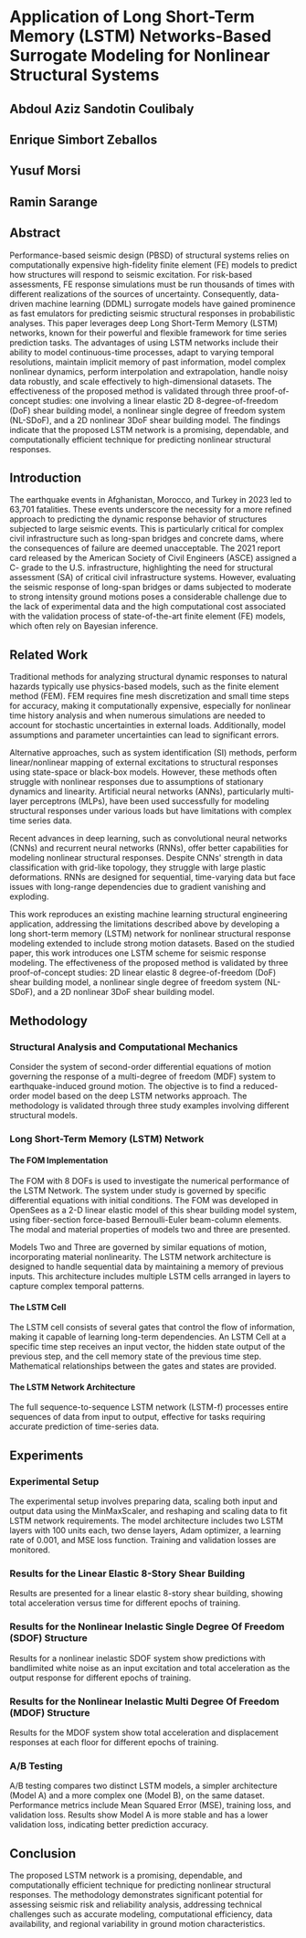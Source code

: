 # Application of Long Short-Term Memory (LSTM) Networks-Based Surrogate Modeling for Nonlinear Structural Systems

## Abdoul Aziz Sandotin Coulibaly 
## Enrique Simbort Zeballos 
## Yusuf Morsi 
## Ramin Sarange

## Abstract
Performance-based seismic design (PBSD) of structural systems relies on computationally expensive high-fidelity finite element (FE) models to predict how structures will respond to seismic excitation. For risk-based assessments, FE response simulations must be run thousands of times with different realizations of the sources of uncertainty. Consequently, data-driven machine learning (DDML) surrogate models have gained prominence as fast emulators for predicting seismic structural responses in probabilistic analyses. This paper leverages deep Long Short-Term Memory (LSTM) networks, known for their powerful and flexible framework for time series prediction tasks. The advantages of using LSTM networks include their ability to model continuous-time processes, adapt to varying temporal resolutions, maintain implicit memory of past information, model complex nonlinear dynamics, perform interpolation and extrapolation, handle noisy data robustly, and scale effectively to high-dimensional datasets. The effectiveness of the proposed method is validated through three proof-of-concept studies: one involving a linear elastic 2D 8-degree-of-freedom (DoF) shear building model, a nonlinear single degree of freedom system (NL-SDoF), and a 2D nonlinear 3DoF shear building model. The findings indicate that the proposed LSTM network is a promising, dependable, and computationally efficient technique for predicting nonlinear structural responses.

## Introduction
The earthquake events in Afghanistan, Morocco, and Turkey in 2023 led to 63,701 fatalities. These events underscore the necessity for a more refined approach to predicting the dynamic response behavior of structures subjected to large seismic events. This is particularly critical for complex civil infrastructure such as long-span bridges and concrete dams, where the consequences of failure are deemed unacceptable. The 2021 report card released by the American Society of Civil Engineers (ASCE) assigned a C- grade to the U.S. infrastructure, highlighting the need for structural assessment (SA) of critical civil infrastructure systems. However, evaluating the seismic response of long-span bridges or dams subjected to moderate to strong intensity ground motions poses a considerable challenge due to the lack of experimental data and the high computational cost associated with the validation process of state-of-the-art finite element (FE) models, which often rely on Bayesian inference.

## Related Work
Traditional methods for analyzing structural dynamic responses to natural hazards typically use physics-based models, such as the finite element method (FEM). FEM requires fine mesh discretization and small time steps for accuracy, making it computationally expensive, especially for nonlinear time history analysis and when numerous simulations are needed to account for stochastic uncertainties in external loads. Additionally, model assumptions and parameter uncertainties can lead to significant errors.

Alternative approaches, such as system identification (SI) methods, perform linear/nonlinear mapping of external excitations to structural responses using state-space or black-box models. However, these methods often struggle with nonlinear responses due to assumptions of stationary dynamics and linearity. Artificial neural networks (ANNs), particularly multi-layer perceptrons (MLPs), have been used successfully for modeling structural responses under various loads but have limitations with complex time series data.

Recent advances in deep learning, such as convolutional neural networks (CNNs) and recurrent neural networks (RNNs), offer better capabilities for modeling nonlinear structural responses. Despite CNNs' strength in data classification with grid-like topology, they struggle with large plastic deformations. RNNs are designed for sequential, time-varying data but face issues with long-range dependencies due to gradient vanishing and exploding.

This work reproduces an existing machine learning structural engineering application, addressing the limitations described above by developing a long short-term memory (LSTM) network for nonlinear structural response modeling extended to include strong motion datasets. Based on the studied paper, this work introduces one LSTM scheme for seismic response modeling. The effectiveness of the proposed method is validated by three proof-of-concept studies: 2D linear elastic 8 degree-of-freedom (DoF) shear building model, a nonlinear single degree of freedom system (NL-SDoF), and a 2D nonlinear 3DoF shear building model.

## Methodology

### Structural Analysis and Computational Mechanics
Consider the system of second-order differential equations of motion governing the response of a multi-degree of freedom (MDF) system to earthquake-induced ground motion. The objective is to find a reduced-order model based on the deep LSTM networks approach. The methodology is validated through three study examples involving different structural models.

### Long Short-Term Memory (LSTM) Network

#### The FOM Implementation
The FOM with 8 DOFs is used to investigate the numerical performance of the LSTM Network. The system under study is governed by specific differential equations with initial conditions. The FOM was developed in OpenSees as a 2-D linear elastic model of this shear building model system, using fiber-section force-based Bernoulli-Euler beam-column elements. The modal and material properties of models two and three are presented.

Models Two and Three are governed by similar equations of motion, incorporating material nonlinearity. The LSTM network architecture is designed to handle sequential data by maintaining a memory of previous inputs. This architecture includes multiple LSTM cells arranged in layers to capture complex temporal patterns.

#### The LSTM Cell
The LSTM cell consists of several gates that control the flow of information, making it capable of learning long-term dependencies. An LSTM Cell at a specific time step receives an input vector, the hidden state output of the previous step, and the cell memory state of the previous time step. Mathematical relationships between the gates and states are provided.

#### The LSTM Network Architecture
The full sequence-to-sequence LSTM network (LSTM-f) processes entire sequences of data from input to output, effective for tasks requiring accurate prediction of time-series data.

## Experiments

### Experimental Setup
The experimental setup involves preparing data, scaling both input and output data using the MinMaxScaler, and reshaping and scaling data to fit LSTM network requirements. The model architecture includes two LSTM layers with 100 units each, two dense layers, Adam optimizer, a learning rate of 0.001, and MSE loss function. Training and validation losses are monitored.

### Results for the Linear Elastic 8-Story Shear Building
Results are presented for a linear elastic 8-story shear building, showing total acceleration versus time for different epochs of training.

### Results for the Nonlinear Inelastic Single Degree Of Freedom (SDOF) Structure
Results for a nonlinear inelastic SDOF system show predictions with bandlimited white noise as an input excitation and total acceleration as the output response for different epochs of training.

### Results for the Nonlinear Inelastic Multi Degree Of Freedom (MDOF) Structure
Results for the MDOF system show total acceleration and displacement responses at each floor for different epochs of training.

### A/B Testing
A/B testing compares two distinct LSTM models, a simpler architecture (Model A) and a more complex one (Model B), on the same dataset. Performance metrics include Mean Squared Error (MSE), training loss, and validation loss. Results show Model A is more stable and has a lower validation loss, indicating better prediction accuracy.

## Conclusion
The proposed LSTM network is a promising, dependable, and computationally efficient technique for predicting nonlinear structural responses. The methodology demonstrates significant potential for assessing seismic risk and reliability analysis, addressing technical challenges such as accurate modeling, computational efficiency, data availability, and regional variability in ground motion characteristics.
